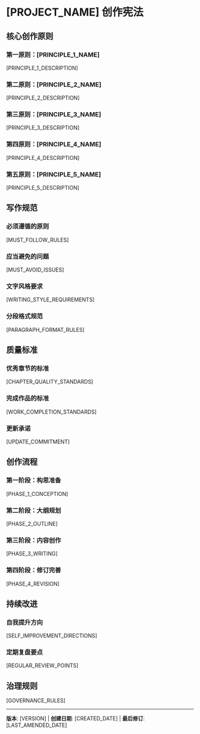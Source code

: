 # [PROJECT_NAME] 创作宪法

## 核心创作原则

### 第一原则：[PRINCIPLE_1_NAME]

[PRINCIPLE_1_DESCRIPTION]

<!-- 示例：故事至上 - 每个章节必须推进故事发展，避免无意义的日常描写，冲突和张力是故事的生命力 -->

### 第二原则：[PRINCIPLE_2_NAME]

[PRINCIPLE_2_DESCRIPTION]

<!-- 示例：角色立体 - 每个角色都有自己的动机和目标，角色行为必须符合其性格设定，通过行动和对话展现角色 -->

### 第三原则：[PRINCIPLE_3_NAME]

[PRINCIPLE_3_DESCRIPTION]

<!-- 示例：世界观一致 - 建立清晰的世界运行规则，设定一旦确立必须保持前后一致，避免为了情节需要随意修改设定 -->

### 第四原则：[PRINCIPLE_4_NAME]

[PRINCIPLE_4_DESCRIPTION]

<!-- 示例：语言精炼 - 用最少的文字传达最多的信息，避免过度使用形容词和副词，对话要符合角色身份和性格 -->

### 第五原则：[PRINCIPLE_5_NAME]

[PRINCIPLE_5_DESCRIPTION]

<!-- 示例：情感真实 - 情感发展要有逻辑和过程，避免突兀的感情转折，通过细节表现情感让读者产生共鸣 -->

## 写作规范

### 必须遵循的原则

[MUST_FOLLOW_RULES]

<!-- 示例：
1. **开篇吸引** - 每章开头3段内必须有钩子
2. **章节完整** - 每章都是一个相对完整的小故事
3. **伏笔回收** - 埋设的伏笔必须有对应的揭示
4. **逻辑自洽** - 情节发展必须符合因果逻辑
5. **节奏控制** - 张弛有度，避免一味紧张或拖沓
-->

### 应当避免的问题

[MUST_AVOID_ISSUES]

<!-- 示例：
1. **水文灌水** - 无意义的重复和拖延
2. **人设崩塌** - 角色行为与设定矛盾
3. **强行转折** - 没有铺垫的突然反转
4. **过度说教** - 直接灌输价值观
5. **套路泛滥** - 过度使用老套桥段
-->

### 文字风格要求

[WRITING_STYLE_REQUIREMENTS]

<!-- 示例：
- **叙述语言**：简洁流畅，避免冗长句式
- **对话风格**：自然生动，符合人物身份
- **描写手法**：重点突出，详略得当
- **修辞运用**：恰到好处，不过度堆砌
-->

### 分段格式规范

[PARAGRAPH_FORMAT_RULES]

<!-- 示例：
**场景转换和段落分隔**
- **推荐方式**：纯空行分段
  - 场景转换时使用两个空行（一个空白行）
  - 自然流畅，符合网络小说阅读习惯
- **禁止使用**："一"、"二"、"三"等数字标记分段
  - 这种方式过于生硬，破坏阅读沉浸感
-->

## 质量标准

### 优秀章节的标准

[CHAPTER_QUALITY_STANDARDS]

<!-- 示例：
- **开头引人** - 快速吸引读者注意力
- **中间充实** - 情节推进有力度
- **结尾有力** - 留下悬念或冲击
- **情感饱满** - 能触动读者情绪
- **节奏合理** - 张弛有度不拖沓
-->

### 完成作品的标准

[WORK_COMPLETION_STANDARDS]

<!-- 示例：
- **主题明确** - 传达清晰的核心思想
- **结构完整** - 开端、发展、高潮、结局俱全
- **人物成长** - 主要角色有明显变化
- **冲突解决** - 主要矛盾得到合理解决
- **余韵悠长** - 结束后让读者回味
-->

### 更新承诺

[UPDATE_COMMITMENT]

<!-- 示例：
- **更新频率**：日更/周更/月更
- **字数标准**：每章最少字数要求
- **存稿要求**：保持多少章存稿
-->

## 创作流程

### 第一阶段：构思准备

[PHASE_1_CONCEPTION]

<!-- 示例：
1. 明确故事主题和核心冲突
2. 设计完整的故事框架
3. 创建详细的角色档案
4. 构建自洽的世界观体系
-->

### 第二阶段：大纲规划

[PHASE_2_OUTLINE]

<!-- 示例：
1. 制定整体故事走向
2. 规划各卷的主要内容
3. 设计章节之间的衔接
4. 标记重要转折点和高潮
-->

### 第三阶段：内容创作

[PHASE_3_WRITING]

<!-- 示例：
1. 按照大纲逐章写作
2. 保持稳定的更新节奏
3. 定期回顾已写内容
4. 及时调整后续规划
-->

### 第四阶段：修订完善

[PHASE_4_REVISION]

<!-- 示例：
1. 检查情节逻辑性
2. 统一文风和用词
3. 完善细节描写
4. 优化对话内容
-->

## 持续改进

### 自我提升方向

[SELF_IMPROVEMENT_DIRECTIONS]

<!-- 示例：
1. 广泛阅读优秀作品，学习他人长处
2. 深入生活体验，积累创作素材
3. 研究写作技巧，提升专业能力
4. 接受读者反馈，了解市场需求
5. 保持创作激情，不断突破自我
-->

### 定期复盘要点

[REGULAR_REVIEW_POINTS]

<!-- 示例：
- 哪些章节反响最好，为什么？
- 哪些情节处理不够理想？
- 角色塑造是否成功？
- 节奏控制是否得当？
- 读者最关心什么内容？
-->

## 治理规则

[GOVERNANCE_RULES]

<!-- 示例：
- 本宪法为小说创作的最高准则
- 所有创作决策必须遵循宪法原则
- 修改宪法需要充分的理由和记录
- 每次修改都要更新版本号和日期
- 定期（每月/每季度）审查宪法执行情况
-->

---

**版本**: [VERSION] | **创建日期**: [CREATED_DATE] | **最后修订**: [LAST_AMENDED_DATE]

<!-- 示例：版本: 1.0.0 | 创建日期: 2024-01-15 | 最后修订: 2024-01-15 -->
